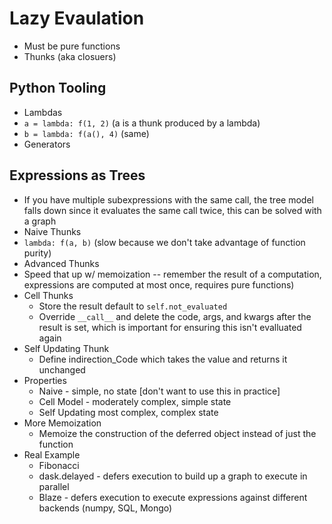 # Lazy Evaulation
 * Must be pure functions
 * Thunks (aka closuers)
## Python Tooling
 * Lambdas
 * `a = lambda: f(1, 2)` (a is a thunk produced by a lambda)
 * `b = lambda: f(a(), 4)` (same)
 * Generators
## Expressions as Trees
 * If you have multiple subexpressions with the same call, the tree model falls down since it evaluates the same call twice, this can be solved with a graph
 * Naive Thunks
 * `lambda: f(a, b)` (slow because we don't take advantage of function purity)
 * Advanced Thunks
 * Speed that up w/ memoization -- remember the result of a computation, expressions are computed at most once, requires pure functions)
 * Cell Thunks
   * Store the result default to `self.not_evaluated`
   * Override `__call__` and delete the code, args, and kwargs after the result is set, which is important for ensuring this isn't evalluated again
 * Self Updating Thunk
   * Define indirection_Code which takes the value and returns it unchanged
 * Properties
   * Naive - simple, no state [don't want to use this in practice]
   * Cell Model - moderately complex, simple state
   * Self Updating most complex, complex state
 * More Memoization
   * Memoize the construction of the deferred object instead of just the function
 * Real Example
   * Fibonacci
   * dask.delayed - defers execution to build up a graph to execute in parallel
   * Blaze - defers execution to execute expressions against different backends (numpy, SQL, Mongo)
